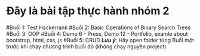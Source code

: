# Đây là bài tập thực hành nhóm 2
#Buổi 1: Test Hackerrank
#Buổi 2: Basic Operations of Binary Search Trees
#Buổi 3: OOP
#Buổi 4: Demo 6 - Press, Demo 12 - Portfolio, examle about bootstrap, html, css, js
#Buổi 5: CRUD
***Lưu ý***:
Hãy open folder từng Buổi một trước khi chạy chương trình buổi đó (không chạy nguyên project)
